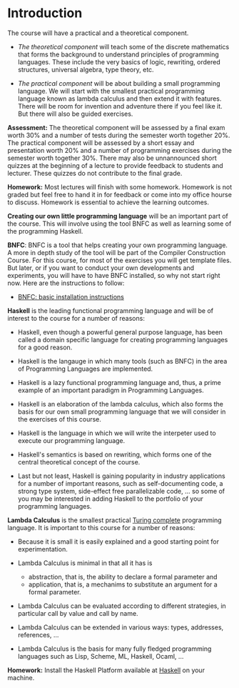 # Introduction

The course will have a practical and a theoretical component.

- *The theoretical component* will teach some of the discrete mathematics that forms the background to understand principles of programming languages. These include the very basics of logic, rewriting, ordered structures, universal algebra, type theory, etc. 

- *The practical component* will be about building a small programming language. We will start with the smallest practical programming language known as lambda calculus and then extend it with features. There will be room for invention and adventure there if you feel like it. But there will also be guided exercises.

**Assessment:** The theoretical component will be assessed by a final exam worth 30% and a number of tests during the semester worth together 20%. The practical component will be assessed by a short essay and presentation worth 20% and a number of programming exercises during the semester worth together 30%. There may also be unnannounced short quizzes at the beginning of a lecture to provide feedback to students and lecturer. These quizzes do not contribute to the final grade.

**Homework:** Most lectures will finish with some homework. Homework is not graded but feel free to hand it in for feedback or come into my office hourse to discuss. Homework is essential to achieve the learning outcomes.

**Creating our own little programming language** will be an important part of the course. This will involve using the tool BNFC as well as learning some of the programming Haskell. 

**BNFC**: BNFC is a tool that helps creating your own programming language. A more in depth study of the tool will be part of the Compiler Construction Course. For this course, for most of the exercises you will get template files. But later, or if you want to conduct your own developments and experiments, you will have to have BNFC installed, so why not start right now. Here are the instructions to follow:

- [BNFC: basic installation instructions](https://github.com/alexhkurz/programming-languages-2019/blob/master/BNFC-installation.md)  

**Haskell** is the leading functional programming language and will be of interest to the course for a number of reasons:

 - Haskell, even though a powerful general purpose language, has been  called a domain specific language for creating programming languages for a good reason.
 
 - Haskell is the langauge in which many tools (such as BNFC) in the area of Programming Languages are implemented.
 
 - Haskell is a lazy functional programming language and, thus, a prime example of an important paradigm in Programming Languages.
 
 - Haskell is an elaboration of the lambda calculus, which also forms the basis for our own small programming language that we will consider in the exercises of this course.
 
 - Haskell is the language in which we will write the interpeter used to execute our programming language.
 
 - Haskell's semantics is based on rewriting, which forms one of the central theoretical concept of the course.
 
 - Last but not least, Haskell is gaining popularity in industry applications for a number of important reasons, such as self-documenting code, a strong type system, side-effect free parallelizable code, ... so some of you may be interested in adding Haskell to the portfolio of your programming languages.
 
 **Lambda Calculus** is the smallest practical [Turing complete](https://en.wikipedia.org/wiki/Turing_completeness) programming language. It is important to this course for a number of reasons:
 
 - Because it is small it is easily explained and a good starting point for experimentation.
 
 - Lambda Calculus is minimal in that all it has is
   - abstraction, that is, the ability to declare a formal parameter and 
   - application, that is, a mechanims to substitute an argument for a formal parameter.
 
 - Lambda Calculus can be evaluated according to different strategies, in particular call by value and call by name.
 
 - Lambda Calculus can be extended in various ways: types, addresses, references, ...
 
 - Lambda Calculus is the basis for many fully fledged programming languages such as Lisp, Scheme, ML, Haskell, Ocaml, ...
 
 **Homework:** Install the Haskell Platform available at [Haskell](https://www.haskell.org/) on your machine.
